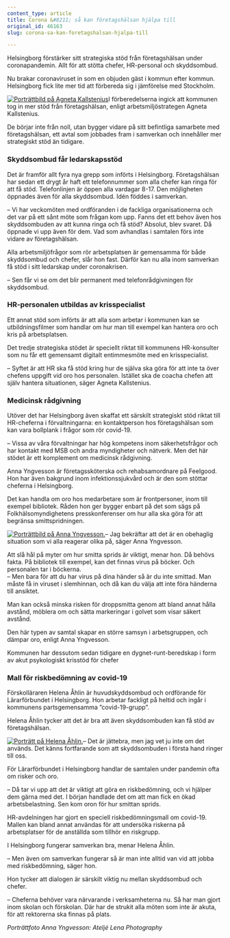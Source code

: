 ```yaml
---
content_type: article
title: Corona &#8211; så kan företagshälsan hjälpa till
original_id: 46163
slug: corona-sa-kan-foretagshalsan-hjalpa-till

---
```


Helsingborg förstärker sitt strategiska stöd från företagshälsan under coronapandemin. Allt för att stötta chefer, HR-personal och skyddsombud.

Nu brakar coronaviruset in som en objuden gäst i kommun efter kommun. Helsingborg fick lite mer tid att förbereda sig i jämförelse med Stockholm.

[![Porträttbild på Agneta Kallstenius](https://www.suntarbetsliv.se/wp-content/uploads/2020/04/200x220-agneta-kallstenius-foto-asa-hammar.jpg)](https://www.suntarbetsliv.se/wp-content/uploads/2020/04/200x220-agneta-kallstenius-foto-asa-hammar.jpg)I förberedelserna ingick att kommunen tog in mer stöd från företagshälsan, enligt arbetsmiljöstrategen Agneta Kallstenius.

De börjar inte från noll, utan bygger vidare på sitt befintliga samarbete med företagshälsan, ett avtal som jobbades fram i samverkan och innehåller mer strategiskt stöd än tidigare.

### Skyddsombud får ledarskapsstöd

Det är framför allt fyra nya grepp som införts i Helsingborg. Företagshälsan har sedan ett drygt år haft ett telefonnummer som alla chefer kan ringa för att få stöd. Telefonlinjen är öppen alla vardagar 8-17. Den möjligheten öppnades även för alla skyddsombud. Idén föddes i samverkan.

– Vi har veckomöten med ordföranden i de fackliga organisationerna och det var på ett sånt möte som frågan kom upp. Fanns det ett behov även hos skyddsombuden av att kunna ringa och få stöd? Absolut, blev svaret. Då öppnade vi upp även för dem. Vad som avhandlas i samtalen förs inte vidare av företagshälsan.

Alla arbetsmiljöfrågor som rör arbetsplatsen är gemensamma för både skyddsombud och chefer, slår hon fast. Därför kan nu alla inom samverkan få stöd i sitt ledarskap under coronakrisen.

– Sen får vi se om det blir permanent med telefonrådgivningen för skyddsombud.

### HR-personalen utbildas av krisspecialist

Ett annat stöd som införts är att alla som arbetar i kommunen kan se utbildningsfilmer som handlar om hur man till exempel kan hantera oro och kris på arbetsplatsen.

Det tredje strategiska stödet är speciellt riktat till kommunens HR-konsulter som nu får ett gemensamt digitalt entimmesmöte med en krisspecialist.

– Syftet är att HR ska få stöd kring hur de själva ska göra för att inte ta över chefens uppgift vid oro hos personalen. Istället ska de coacha chefen att själv hantera situationen, säger Agneta Kallstenius.

### Medicinsk rådgivning

Utöver det har Helsingborg även skaffat ett särskilt strategiskt stöd riktat till HR-cheferna i förvaltningarna: en kontaktperson hos företagshälsan som kan vara bollplank i frågor som rör covid-19.

– Vissa av våra förvaltningar har hög kompetens inom säkerhetsfrågor och har kontakt med MSB och andra myndigheter och nätverk. Men det här stödet är ett komplement om medicinsk rådgivning.

Anna Yngvesson är företagssköterska och rehabsamordnare på Feelgood. Hon har även bakgrund inom infektionssjukvård och är den som stöttar cheferna i Helsingborg.

Det kan handla om oro hos medarbetare som är frontpersoner, inom till exempel bibliotek. Råden hon ger bygger enbart på det som sägs på Folkhälsomyndighetens presskonferenser om hur alla ska göra för att begränsa smittspridningen.

[![Porträttbild på Anna Yngvesson. ](https://www.suntarbetsliv.se/wp-content/uploads/2020/04/200x220-anna-yngvesson.jpg)](https://www.suntarbetsliv.se/wp-content/uploads/2020/04/200x220-anna-yngvesson.jpg)– Jag bekräftar att det är en obehaglig situation som vi alla reagerar olika på, säger Anna Yngvesson.

Att slå hål på myter om hur smitta sprids är viktigt, menar hon. Då behövs fakta. På bibliotek till exempel, kan det finnas virus på böcker. Och personalen tar i böckerna.  
– Men bara för att du har virus på dina händer så är du inte smittad. Man måste få in viruset i slemhinnan, och då kan du välja att inte föra händerna till ansiktet.

Man kan också minska risken för droppsmitta genom att bland annat hålla avstånd, möblera om och sätta markeringar i golvet som visar säkert avstånd.

Den här typen av samtal skapar en större samsyn i arbetsgruppen, och dämpar oro, enligt Anna Yngvesson.

Kommunen har dessutom sedan tidigare en dygnet-runt-beredskap i form av akut psykologiskt krisstöd för chefer

### Mall för riskbedömning av covid-19

Förskolläraren Helena Åhlin är huvudskyddsombud och ordförande för Lärarförbundet i Helsingborg. Hon arbetar fackligt på heltid och ingår i kommunens partsgemensamma ”covid-19-grupp”.

Helena Åhlin tycker att det är bra att även skyddsombuden kan få stöd av företagshälsan.

[![Porträtt på Helena Åhlin.](https://www.suntarbetsliv.se/wp-content/uploads/2020/04/200x220-helena-ahlin.jpg)](https://www.suntarbetsliv.se/wp-content/uploads/2020/04/200x220-helena-ahlin.jpg)– Det är jättebra, men jag vet ju inte om det används. Det känns fortfarande som att skyddsombuden i första hand ringer till oss.

För Lärarförbundet i Helsingborg handlar de samtalen under pandemin ofta om risker och oro.

– Då tar vi upp att det är viktigt att göra en riskbedömning, och vi hjälper dem gärna med det. I början handlade det om att man fick en ökad arbetsbelastning. Sen kom oron för hur smittan sprids.

HR-avdelningen har gjort en speciell riskbedömningsmall om covid-19. Mallen kan bland annat användas för att undersöka riskerna på arbetsplatser för de anställda som tillhör en riskgrupp.

I Helsingborg fungerar samverkan bra, menar Helena Åhlin.

– Men även om samverkan fungerar så är man inte alltid van vid att jobba med riskbedömning, säger hon.

Hon tycker att dialogen är särskilt viktig nu mellan skyddsombud och chefer.

– Cheferna behöver vara närvarande i verksamheterna nu. Så har man gjort inom skolan och förskolan. Där har de strukit alla möten som inte är akuta, för att rektorerna ska finnas på plats.

_Porträttfoto Anna Yngvesson: Ateljé Lena Photography_

